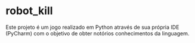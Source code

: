 # robot_kill
Este projeto é um jogo realizado em Python através de sua própria IDE (PyCharm) com o objetivo de obter notórios conhecimentos da linguagem.
